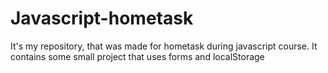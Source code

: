 # Javascript-hometask
It's my repository, that was made for hometask during javascript course.
It contains some small project that uses forms and localStorage
